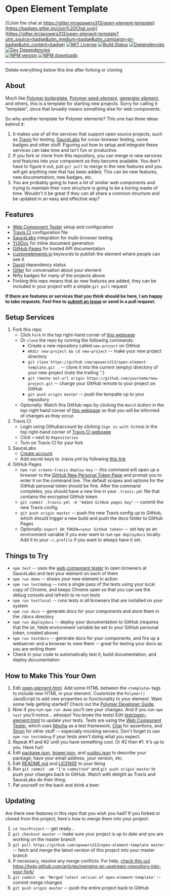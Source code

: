 # Open Element Template
[![Join the chat at https://gitter.im/apowers313/open-element-template](https://badges.gitter.im/Join%20Chat.svg)](https://gitter.im/apowers313/open-element-template?utm_source=badge&utm_medium=badge&utm_campaign=pr-badge&utm_content=badge)  [![MIT License](http://img.shields.io/badge/license-MIT-blue.svg?style=flat)](LICENSE)
[![Build Status](https://travis-ci.org/apowers313/open-element-template.svg?branch=master)](https://travis-ci.org/apowers313/open-element-template)  [![Dependencies](https://david-dm.org/apowers313/open-element-template.svg)](https://david-dm.org/apowers313/open-element-template#info=dependencies&view=table)  [![Dev Dependencies](https://david-dm.org/apowers313/open-element-template/dev-status.svg)](https://david-dm.org/apowers313/open-element-template#info=devDependencies&view=table)  
[![NPM version](http://img.shields.io/npm/v/open-element-template.svg?style=flat)](https://npmjs.org/package/open-element-template)  [![NPM downloads](http://img.shields.io/npm/dm/open-element-template.svg?style=flat)](https://npmjs.org/package/open-element-template)  


---------------------------------------
Delete everything below this line after forking or cloning

## About
Much like [Polymer boilerplate](https://github.com/webcomponents/polymer-boilerplate), [Polymer seed-element](https://github.com/polymerelements/seed-element), [generator element](https://github.com/webcomponents/generator-element), and others, this is a template for starting new projects. Sorry for calling it "template", since that broadly means something else for web components.

So why another template for Polymer elements? This one has three ideas behind it:

1. It makes use of all the services that support open source projects, such as [Travis](https://travis-ci.org/) for testing, [SauceLabs](https://saucelabs.com/home) for cross-browser testing, some badges and other stuff. Figuring out how to setup and integrate these services can take time and isn't fun or productive.
2. If you fork or clone from this repository, you can merge in new services and features into your component as they become available. You don't have to figure it out, just `git pull` to merge in the new features and you will get anything new that has been added. This can be new features, new documentation, new badges, etc.
3. You are probably going to have a lot of similar web components and trying to maintain their core structure is going to be a boring waste of time. Wouldn't it be great if they can all share a common structure and be updated in an easy and effective way?

## Features
* [Web Component Tester](https://github.com/Polymer/web-component-tester) setup and configuration
* [Travis CI](https://travis-ci.org/) configuration file
* [SauceLabs](https://saucelabs.com/home) integration for multi-browser testing
* [YUIDoc](http://yui.github.io/yuidoc/) for inline document generation
* [GitHub Pages](https://pages.github.com/) for hosted API documentation
* [customelements.io](https://customelements.io/) keywords to publish the element where people can see it
* [David](https://david-dm.org/) dependency status
* [Gitter](https://gitter.im) for conversation about your element
* Nifty badges for many of the projects above
* Forking this repo means that as new features are added, they can be included in your project with a simple `git pull` request

__If there are features or services that you think should be here, I am happy to take requests. Feel free to [submit an issue](https://github.com/apowers313/open-element-template/issues) or send in a pull request.__ 

## Setup Services
1. Fork this repo
	* Click `Fork` in the top right-hand corner of [this webpage](https://github.com/apowers313/open-element-template)
	* Or `clone` the repo by running the following commands:
		* Create a new repository called `new-project` on GitHub
		* `mkdir new-project && cd new-project` -- make your new project directory
		* `git clone https://github.com/apowers313/open-element-template.git .` -- clone it into the current (empty) directory of your new project (note the trailing '.')
		* `git remote set-url origin https://github.com/yourname/new-project.git` -- change your GitHub remote to your project on GitHub
		* `git push origin master` -- push the tempalte up to your repository
	* Optionally: Watch this GitHub repo by clicking the `Watch` button in the top-right hand corner of [this webpage](https://github.com/apowers313/open-element-template) so that you will be informed of changes as they occur.
1. Travis CI
	* Login using Githubaccount by clicking `Sign in with GitHub` in the top right-hand corner of [Travis CI webpage](https://travis-ci.org/) 
	* Click `+` next to `Repositories`
	* Turn on Travis CI for your fork
1. SauceLabs
	* [Create account](https://saucelabs.com/signup/plan/OSS)
	* Add secret keys to .travis.yml by following [this link](https://docs.saucelabs.com/ci-integrations/travis-ci/)
1. GitHub Pages
	* `npm run create-travis-deploy-key` -- this command will open up a browser to the [GitHub New Personal Token Page](https://github.com/settings/tokens/new) and prompt you to enter it on the command line. The default scopes and options for the GitHub personal token should be fine. After the command completes, you should have a new line in your `.travis.yml` file that contains the encrypted GitHub token.
	* `git commit .travis.yml -m "Added GitHub pages key"` -- commit the new Travis config
	* `git push origin master` -- push the new Travis config up to GitHub, which should trigger a new build and push the docs folder to GitHub Pages
	* Optionally: `export GH_TOKEN=<your GitHub token>` -- set key as an environment variable if you ever want to run `npm deploydocs` locally. Add it to your `~/.profile` if you want to always have it set.

## Things to Try
* `npm test` -- uses the [web component tester](https://github.com/Polymer/web-component-tester) to open browsers at SauceLabs and test your element on each of them
* `npm run demo` -- shows your new element in action
* `npm run testdebug` -- runs a single pass of the tests using your local copy of Chrome, and keeps Chrome open so that you can see the debug console and refresh to re-run tests
* `npm run testlocal` -- runs tests in all browsers that are installed on your system
* `npm run docs` -- generate docs for your components and store them in the ./docs directory
* `npm run deploydocs` -- deploy your documentation to GitHub (requires that the `GH_TOKEN` environment variable be set to your GitHub personal token, created above)
* `npm run testdocs` -- generate docs for your components, and fire up a webserver and a browser to view them -- great for testing your docs as you are writing them
* Check in your code to automatically test it, build documentation, and deploy documentation

## How to Make This Your Own
1. Edit [open-element.html](open-element.html). Add some HTML between the `<template>` tags to include new HTML in your element. Customize the `Polymer()` JavaScript to add new properties or functionality to your element. Want some help getting started? Check out the [Polymer Developer Guide](https://www.polymer-project.org/1.0/docs/devguide/feature-overview.html).
2. Now if you run `npm run demo` you'll see your changes. And if you run `npm test` you'll notice... whoops! You broke the tests! Edit [test/open-element.html](test/open-element.html) to update your tests. Tests are using the [Web Component Tester](https://github.com/Polymer/web-component-tester), which uses [Mocha](http://mochajs.org/) as a test framework, [Chai](http://chaijs.com/) for assertions, and [Sinon](http://sinonjs.org/) for other stuff -- especially mocking servers. Don't forget to use `npm run testdebug` if your tests aren't doing what you expect.
3. Repeat #1 and #2 until you have something cool. Or #2 then #1. It's up to you. Have fun!
4. Edit [package.json](package.json), [bower.json](bower.json), and [yuidoc.json](yuidoc.json) to describe your package, have your email address, your version, etc.
5. Edit [README.md](README.md) and [LICENSE](LICENSE) to your liking
6. Run `git commit -am "I'm committed"` and `git push origin master` to push your changes back to GitHub. Watch with delight as Travis and SauceLabs do their thing.
7. Pat yourself on the back and drink a beer.

## Updating
Are there new features in this repo that you wish you had? If you forked or cloned from this project, here's how to merge them into your project:

1. `cd YourProject` -- get ready...
2. `git checkout master` -- make sure your project is up to date and you are working on the master branch
3. `git pull https://github.com/apowers313/open-element-template master` -- fetch and merge the latest version of this project into your master branch
4. If necessary, resolve any merge conflicts. For help, [check this out](https://help.github.com/articles/resolving-a-merge-conflict-from-the-command-line/)
https://help.github.com/articles/merging-an-upstream-repository-into-your-fork/
5. `git commit -am 'Merged latest version of open-element-template'` -- commit merge changes
6. `git push origin master` -- push the entire project back to GitHub